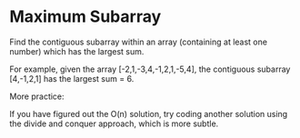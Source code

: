Maximum Subarray
================

Find the contiguous subarray within an array (containing at least one number) which has the largest sum.

For example, given the array [-2,1,-3,4,-1,2,1,-5,4],
the contiguous subarray [4,-1,2,1] has the largest sum = 6.

More practice:

If you have figured out the O(n) solution, try coding another solution using the divide and conquer approach, which is more subtle.
